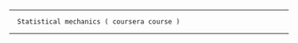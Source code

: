 ----------------------------------

      Statistical mechanics ( coursera course )

--------------------------------

